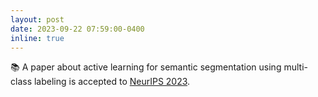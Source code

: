 ```yaml
---
layout: post
date: 2023-09-22 07:59:00-0400
inline: true
---
```


📚 A paper about active learning for semantic segmentation using multi-class labeling is accepted to [NeurIPS 2023](https://nips.cc/).